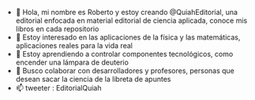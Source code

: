 - 👋 Hola, mi nombre es Roberto y estoy creando @QuiahEditorial, una editorial enfocada en material editorial de ciencia aplicada, conoce mis libros en cada repositorio
- 👀 Estoy interesado en las aplicaciones de la física y las matemáticas, aplicaciones reales para la vida real
- 🌱 Estoy aprendiendo a controlar componentes tecnológicos, como encender una lámpara de deuterio
- 💞️ Busco colaborar con desarrolladores y profesores, personas que desean sacar la ciencia de la libreta de apuntes
- 📫 tweeter : EditorialQuiah
